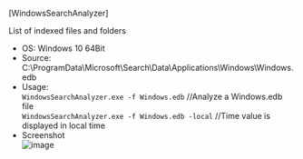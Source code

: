 [WindowsSearchAnalyzer]  

List of indexed files and folders    

- OS: Windows 10 64Bit  
- Source: C:\ProgramData\Microsoft\Search\Data\Applications\Windows\Windows.edb  
- Usage:  
`WindowsSearchAnalyzer.exe -f Windows.edb` //Analyze a Windows.edb file  
`WindowsSearchAnalyzer.exe -f Windows.edb -local` //Time value is displayed in local time   
- Screenshot   
![image](https://user-images.githubusercontent.com/69110090/112748252-8cfbbe00-8ff5-11eb-9e5b-c51f77572b81.png)  
